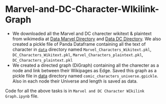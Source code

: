 # Marvel-and-DC-Character-WIkilink-Graph

- We downloaded all the Marvel and DC charecter wikitext & plaintext from wikimedia at [Data Marvel Directory](./data/Marvel) and [Data DC Directory](./data/DC). We also created a pickle file of Panda Dataframe containing all the text of character in [`data`](./data) directory named `Marvel_Characters_Wikitext.pkl`, `DC_Characters_Wikitext.pkl`, `Marvel_Characters_plaintext.pkl`, `DC_Characters_plaintext.pkl` 
- We created a directed graph (DiGraph) containing all the charecter as a node and link between their Wikipages as Edge. Saved this graph as a pickle file in [data](./data/) directory named `comic_characters_universe.gpickle`. Also in each node their Universe and length is saved as data.

Code for all the above tasks is in  `Marvel and DC Character WIkilink Graph.ipynb` file.
